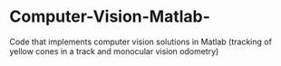 # Computer-Vision-Matlab-

Code that implements computer vision solutions in Matlab (tracking of yellow cones in a track and monocular vision odometry)
